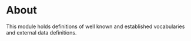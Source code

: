 # About
This module holds definitions of well known and established vocabularies and external data definitions.
